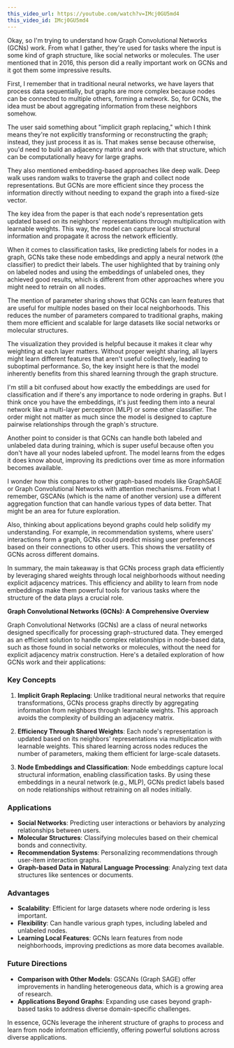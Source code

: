 ```yaml
---
this_video_url: https://youtube.com/watch?v=IMcj0GU5md4
this_video_id: IMcj0GU5md4
---
```

<think>
Okay, so I'm trying to understand how Graph Convolutional Networks (GCNs) work. From what I gather, they're used for tasks where the input is some kind of graph structure, like social networks or molecules. The user mentioned that in 2016, this person did a really important work on GCNs and it got them some impressive results.

First, I remember that in traditional neural networks, we have layers that process data sequentially, but graphs are more complex because nodes can be connected to multiple others, forming a network. So, for GCNs, the idea must be about aggregating information from these neighbors somehow.

The user said something about "implicit graph replacing," which I think means they're not explicitly transforming or reconstructing the graph; instead, they just process it as is. That makes sense because otherwise, you'd need to build an adjacency matrix and work with that structure, which can be computationally heavy for large graphs.

They also mentioned embedding-based approaches like deep walk. Deep walk uses random walks to traverse the graph and collect node representations. But GCNs are more efficient since they process the information directly without needing to expand the graph into a fixed-size vector.

The key idea from the paper is that each node's representation gets updated based on its neighbors' representations through multiplication with learnable weights. This way, the model can capture local structural information and propagate it across the network efficiently.

When it comes to classification tasks, like predicting labels for nodes in a graph, GCNs take these node embeddings and apply a neural network (the classifier) to predict their labels. The user highlighted that by training only on labeled nodes and using the embeddings of unlabeled ones, they achieved good results, which is different from other approaches where you might need to retrain on all nodes.

The mention of parameter sharing shows that GCNs can learn features that are useful for multiple nodes based on their local neighborhoods. This reduces the number of parameters compared to traditional graphs, making them more efficient and scalable for large datasets like social networks or molecular structures.

The visualization they provided is helpful because it makes it clear why weighting at each layer matters. Without proper weight sharing, all layers might learn different features that aren't useful collectively, leading to suboptimal performance. So, the key insight here is that the model inherently benefits from this shared learning through the graph structure.

I'm still a bit confused about how exactly the embeddings are used for classification and if there's any importance to node ordering in graphs. But I think once you have the embeddings, it's just feeding them into a neural network like a multi-layer perceptron (MLP) or some other classifier. The order might not matter as much since the model is designed to capture pairwise relationships through the graph's structure.

Another point to consider is that GCNs can handle both labeled and unlabeled data during training, which is super useful because often you don't have all your nodes labeled upfront. The model learns from the edges it does know about, improving its predictions over time as more information becomes available.

I wonder how this compares to other graph-based models like GraphSAGE or Graph Convolutional Networks with attention mechanisms. From what I remember, GSCANs (which is the name of another version) use a different aggregation function that can handle various types of data better. That might be an area for future exploration.

Also, thinking about applications beyond graphs could help solidify my understanding. For example, in recommendation systems, where users' interactions form a graph, GCNs could predict missing user preferences based on their connections to other users. This shows the versatility of GCNs across different domains.

In summary, the main takeaway is that GCNs process graph data efficiently by leveraging shared weights through local neighborhoods without needing explicit adjacency matrices. This efficiency and ability to learn from node embeddings make them powerful tools for various tasks where the structure of the data plays a crucial role.
</think>

**Graph Convolutional Networks (GCNs): A Comprehensive Overview**

Graph Convolutional Networks (GCNs) are a class of neural networks designed specifically for processing graph-structured data. They emerged as an efficient solution to handle complex relationships in node-based data, such as those found in social networks or molecules, without the need for explicit adjacency matrix construction. Here's a detailed exploration of how GCNs work and their applications:

### Key Concepts

1. **Implicit Graph Replacing**: Unlike traditional neural networks that require transformations, GCNs process graphs directly by aggregating information from neighbors through learnable weights. This approach avoids the complexity of building an adjacency matrix.

2. **Efficiency Through Shared Weights**: Each node's representation is updated based on its neighbors' representations via multiplication with learnable weights. This shared learning across nodes reduces the number of parameters, making them efficient for large-scale datasets.

3. **Node Embeddings and Classification**: Node embeddings capture local structural information, enabling classification tasks. By using these embeddings in a neural network (e.g., MLP), GCNs predict labels based on node relationships without retraining on all nodes initially.

### Applications

- **Social Networks**: Predicting user interactions or behaviors by analyzing relationships between users.
- **Molecular Structures**: Classifying molecules based on their chemical bonds and connectivity.
- **Recommendation Systems**: Personalizing recommendations through user-item interaction graphs.
- **Graph-based Data in Natural Language Processing**: Analyzing text data structures like sentences or documents.

### Advantages

- **Scalability**: Efficient for large datasets where node ordering is less important.
- **Flexibility**: Can handle various graph types, including labeled and unlabeled nodes.
- **Learning Local Features**: GCNs learn features from node neighborhoods, improving predictions as more data becomes available.

### Future Directions

- **Comparison with Other Models**: GSCANs (Graph SAGE) offer improvements in handling heterogeneous data, which is a growing area of research.
- **Applications Beyond Graphs**: Expanding use cases beyond graph-based tasks to address diverse domain-specific challenges.

In essence, GCNs leverage the inherent structure of graphs to process and learn from node information efficiently, offering powerful solutions across diverse applications.
